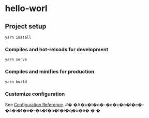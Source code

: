 # hello-worl

## Project setup
```
yarn install
```

### Compiles and hot-reloads for development
```
yarn serve
```

### Compiles and minifies for production
```
yarn build
```

### Customize configuration
See [Configuration Reference](https://cli.vuejs.org/config/).
#� �A�u�t�o�-�e�c�o�l�e�-�s�i�t�e�-�s�t�a�t�i�q�u�e�
�
�
